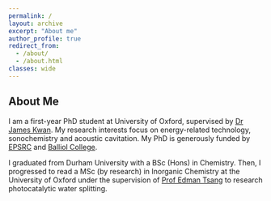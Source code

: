 ```yaml
---
permalink: /
layout: archive
excerpt: "About me"
author_profile: true
redirect_from: 
  - /about/
  - /about.html
classes: wide
---
```


<!-- <div style="float: left">
Hi, I'm Alan :) I am a 2nd year DPhil student in Statistical Machine Learning at the University of Oxford. He is supervised by Professor Dino Sejdinovic, Professor Mihai Cucuringu and Professor Xiaowen Dong. His research interests lie within the intersection of Kernel methods with a variety of Machine Learning applications such as explainable AI, statistical downscaling, graph learning, causal inference and preference learning. Before his DPhil studies, he received a masters in Mathematics and Statistics from the University of Oxford.
</div>

<div>
<img src="assets/images/meow.jpg"
     alt="meow icon"
     style="float: right;"
      />
</div>

style="float: left; margin-right: 10px;" -->


## About Me

I am a first-year PhD student at University of Oxford, supervised by [Dr James Kwan](https://www.kwanrg.org/). My research interests focus on energy-related technology, sonochemistry and acoustic cavitation. My PhD is generously funded by [EPSRC](https://epsrc.ukri.org/) and [Balliol College](https://www.balliol.ox.ac.uk/).

I graduated from Durham University with a BSc (Hons) in Chemistry. Then, I progressed to read a MSc (by research) in Inorganic Chemistry at the University of Oxford under the supervision of [Prof Edman Tsang](https://tsang.web.ox.ac.uk/) to research photocatalytic water splitting.